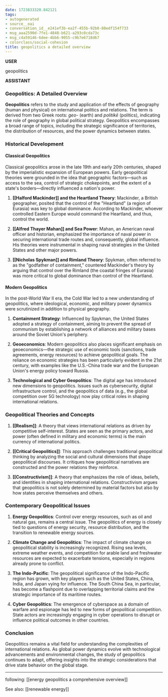 ```yaml
---
date: 1723833320.842121
tags:
- autogenerated
- source__oai
- conversation_id__e241ef3b-ea2f-455b-92b0-80edf154f733
- msg_aaa2590d-7fe1-4848-b621-a293c0cda73c
- msg_c4a59146-6dee-4bb6-9055-c9b7e6718d67
- colorclass/social-cohesion
title: geopolitics a detailed overview
---
```


**USER**

geopolitics


**ASSISTANT**

### Geopolitics: A Detailed Overview

**Geopolitics** refers to the study and application of the effects of geography (human and physical) on international politics and relations. The term is derived from two Greek roots: *geo-* (earth) and *politikē* (politics), indicating the role of geography in global political strategy. Geopolitics encompasses a broad range of topics, including the strategic significance of territories, the distribution of resources, and the power dynamics between states.

### Historical Development

#### Classical Geopolitics
Classical geopolitics arose in the late 19th and early 20th centuries, shaped by the imperialistic expansion of European powers. Early geopolitical theories were grounded in the idea that geographic factors—such as access to the sea, control of strategic chokepoints, and the extent of a state's borders—directly influenced a nation's power.

1. **[[Halford Mackinder]] and the Heartland Theory**: Mackinder, a British geographer, posited that the control of the "Heartland" (a region of Eurasia) was key to global dominance. According to Mackinder, whoever controlled Eastern Europe would command the Heartland, and thus, control the world.

2. **[[Alfred Thayer Mahan]] and Sea Power**: Mahan, an American naval officer and historian, emphasized the importance of naval power in securing international trade routes and, consequently, global influence. His theories were instrumental in shaping naval strategies in the United States and other major powers.

3. **[[Nicholas Spykman]] and Rimland Theory**: Spykman, often referred to as the "godfather of containment," countered Mackinder's theory by arguing that control over the Rimland (the coastal fringes of Eurasia) was more critical to global dominance than control of the Heartland.

#### Modern Geopolitics
In the post-World War II era, the Cold War led to a new understanding of geopolitics, where ideological, economic, and military power dynamics were scrutinized in addition to physical geography.

1. **Containment Strategy**: Influenced by Spykman, the United States adopted a strategy of containment, aiming to prevent the spread of communism by establishing a network of alliances and military bases around the Soviet Union's periphery.

2. **Geoeconomics**: Modern geopolitics also places significant emphasis on geoeconomics—the strategic use of economic tools (sanctions, trade agreements, energy resources) to achieve geopolitical goals. The reliance on economic strategies has been particularly evident in the 21st century, with examples like the U.S.-China trade war and the European Union's energy policy toward Russia.

3. **Technological and Cyber Geopolitics**: The digital age has introduced new dimensions to geopolitics. Issues such as cybersecurity, digital infrastructure control, and the geopolitics of data (e.g., the global competition over 5G technology) now play critical roles in shaping international relations.

### Geopolitical Theories and Concepts

1. **[[Realism]]**: A theory that views international relations as driven by competitive self-interest. States are seen as the primary actors, and power (often defined in military and economic terms) is the main currency of international politics.

2. **[[Critical Geopolitics]]**: This approach challenges traditional geopolitical thinking by analyzing the social and cultural dimensions that shape geopolitical discourses. It critiques how geopolitical narratives are constructed and the power relations they reinforce.

3. **[[Constructivism]]**: A theory that emphasizes the role of ideas, beliefs, and identities in shaping international relations. Constructivism argues that geopolitics is not solely determined by material factors but also by how states perceive themselves and others.

### Contemporary Geopolitical Issues

1. **Energy Geopolitics**: Control over energy resources, such as oil and natural gas, remains a central issue. The geopolitics of energy is closely tied to questions of energy security, resource distribution, and the transition to renewable energy sources.

2. **Climate Change and Geopolitics**: The impact of climate change on geopolitical stability is increasingly recognized. Rising sea levels, extreme weather events, and competition for arable land and freshwater resources are expected to exacerbate tensions, especially in regions already prone to conflict.

3. **The Indo-Pacific**: The geopolitical significance of the Indo-Pacific region has grown, with key players such as the United States, China, India, and Japan vying for influence. The South China Sea, in particular, has become a flashpoint due to overlapping territorial claims and the strategic importance of its maritime routes.

4. **Cyber Geopolitics**: The emergence of cyberspace as a domain of warfare and espionage has led to new forms of geopolitical competition. State actors are increasingly engaging in cyber operations to disrupt or influence political outcomes in other countries.

### Conclusion

Geopolitics remains a vital field for understanding the complexities of international relations. As global power dynamics evolve with technological advancements and environmental changes, the study of geopolitics continues to adapt, offering insights into the strategic considerations that drive state behavior on the global stage.


---


following: [[energy geopolitics a comprehensive overview]]

See also: [[renewable energy]]